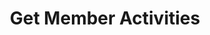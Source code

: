 ---
title: Get Member Activities
type: endpoint
category: 639ba2628407100061f5faac
slug: get-member-activities
parentDoc: 639ba2658407100061f5fab6
hidden: false
order: 13
---